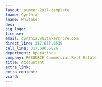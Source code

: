 ```yaml
---
layout: summer-2017-template 
fname: Cynthia
lname: Whitaker
des: 
sig_logo: 
license: 
email: cynthia.whitaker@rcre.com
direct_line: 317.633.6539
cell_line: 317.590.6826
department: Operations
company: RESOURCE Commercial Real Estate
title: Accountant
extra_link: 
extra_content: 
vcard: 
---
```


